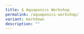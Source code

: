 ```yaml
---
title: $ Aquaponics Workshop
permalink: /aquaponics-workshop/
variant: markdown
description: ""
---
```

